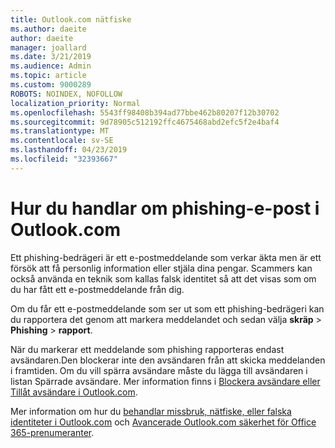 ```yaml
---
title: Outlook.com nätfiske
ms.author: daeite
author: daeite
manager: joallard
ms.date: 3/21/2019
ms.audience: Admin
ms.topic: article
ms.custom: 9000289
ROBOTS: NOINDEX, NOFOLLOW
localization_priority: Normal
ms.openlocfilehash: 5543ff98408b394ad77bbe462b80207f12b30702
ms.sourcegitcommit: 9d78905c512192ffc4675468abd2efc5f2e4baf4
ms.translationtype: MT
ms.contentlocale: sv-SE
ms.lasthandoff: 04/23/2019
ms.locfileid: "32393667"
---
```

# <a name="how-to-deal-with-phishing-email-in-outlookcom"></a>Hur du handlar om phishing-e-post i Outlook.com

Ett phishing-bedrägeri är ett e-postmeddelande som verkar äkta men är ett försök att få personlig information eller stjäla dina pengar. Scammers kan också använda en teknik som kallas falsk identitet så att det visas som om du har fått ett e-postmeddelande från dig.

Om du får ett e-postmeddelande som ser ut som ett phishing-bedrägeri kan du rapportera det genom att markera meddelandet och sedan välja **skräp** > **Phishing** > **rapport**.

När du markerar ett meddelande som phishing rapporteras endast avsändaren.Den blockerar inte den avsändaren från att skicka meddelanden i framtiden. Om du vill spärra avsändare måste du lägga till avsändaren i listan Spärrade avsändare. Mer information finns i [Blockera avsändare eller Tillåt avsändare i Outlook.com](https://support.office.com/article/afba1c94-77bb-4f50-8b85-057cf52f4d5e).

Mer information om hur du [behandlar missbruk, nätfiske, eller falska identiteter i Outlook.com](https://support.office.com/article/0d882ea5-eedc-4bed-aebc-079ffa1105a3) och [Avancerade Outlook.com säkerhet för Office 365-prenumeranter](https://support.office.com/article/882d2243-eab9-4545-a58a-b36fee4a46e2).